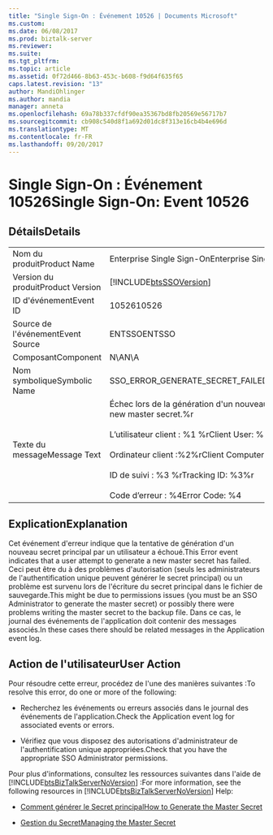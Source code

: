 ```yaml
---
title: "Single Sign-On : Événement 10526 | Documents Microsoft"
ms.custom: 
ms.date: 06/08/2017
ms.prod: biztalk-server
ms.reviewer: 
ms.suite: 
ms.tgt_pltfrm: 
ms.topic: article
ms.assetid: 0f72d466-8b63-453c-b608-f9d64f635f65
caps.latest.revision: "13"
author: MandiOhlinger
ms.author: mandia
manager: anneta
ms.openlocfilehash: 69a78b337cfdf90ea35367bd8fb20569e56717b7
ms.sourcegitcommit: cb908c540d8f1a692d01dc8f313e16cb4b4e696d
ms.translationtype: MT
ms.contentlocale: fr-FR
ms.lasthandoff: 09/20/2017
---
```

# <a name="single-sign-on-event-10526"></a><span data-ttu-id="6ecee-102">Single Sign-On : Événement 10526</span><span class="sxs-lookup"><span data-stu-id="6ecee-102">Single Sign-On: Event 10526</span></span>
## <a name="details"></a><span data-ttu-id="6ecee-103">Détails</span><span class="sxs-lookup"><span data-stu-id="6ecee-103">Details</span></span>  
  
|||  
|-|-|  
|<span data-ttu-id="6ecee-104">Nom du produit</span><span class="sxs-lookup"><span data-stu-id="6ecee-104">Product Name</span></span>|<span data-ttu-id="6ecee-105">Enterprise Single Sign-On</span><span class="sxs-lookup"><span data-stu-id="6ecee-105">Enterprise Single Sign-On</span></span>|  
|<span data-ttu-id="6ecee-106">Version du produit</span><span class="sxs-lookup"><span data-stu-id="6ecee-106">Product Version</span></span>|[!INCLUDE[btsSSOVersion](../includes/btsssoversion-md.md)]|  
|<span data-ttu-id="6ecee-107">ID d'événement</span><span class="sxs-lookup"><span data-stu-id="6ecee-107">Event ID</span></span>|<span data-ttu-id="6ecee-108">10526</span><span class="sxs-lookup"><span data-stu-id="6ecee-108">10526</span></span>|  
|<span data-ttu-id="6ecee-109">Source de l'événement</span><span class="sxs-lookup"><span data-stu-id="6ecee-109">Event Source</span></span>|<span data-ttu-id="6ecee-110">ENTSSO</span><span class="sxs-lookup"><span data-stu-id="6ecee-110">ENTSSO</span></span>|  
|<span data-ttu-id="6ecee-111">Composant</span><span class="sxs-lookup"><span data-stu-id="6ecee-111">Component</span></span>|<span data-ttu-id="6ecee-112">N\A</span><span class="sxs-lookup"><span data-stu-id="6ecee-112">N\A</span></span>|  
|<span data-ttu-id="6ecee-113">Nom symbolique</span><span class="sxs-lookup"><span data-stu-id="6ecee-113">Symbolic Name</span></span>|<span data-ttu-id="6ecee-114">SSO_ERROR_GENERATE_SECRET_FAILED</span><span class="sxs-lookup"><span data-stu-id="6ecee-114">SSO_ERROR_GENERATE_SECRET_FAILED</span></span>|  
|<span data-ttu-id="6ecee-115">Texte du message</span><span class="sxs-lookup"><span data-stu-id="6ecee-115">Message Text</span></span>|<span data-ttu-id="6ecee-116">Échec lors de la génération d'un nouveau secret principal.%r</span><span class="sxs-lookup"><span data-stu-id="6ecee-116">Failed to generate a new master secret.%r</span></span><br /><br /> <span data-ttu-id="6ecee-117">L’utilisateur client : %1 %r</span><span class="sxs-lookup"><span data-stu-id="6ecee-117">Client User: %1%r</span></span><br /><br /> <span data-ttu-id="6ecee-118">Ordinateur client :%2%r</span><span class="sxs-lookup"><span data-stu-id="6ecee-118">Client Computer:%2%r</span></span><br /><br /> <span data-ttu-id="6ecee-119">ID de suivi : %3 %r</span><span class="sxs-lookup"><span data-stu-id="6ecee-119">Tracking ID: %3%r</span></span><br /><br /> <span data-ttu-id="6ecee-120">Code d’erreur : %4</span><span class="sxs-lookup"><span data-stu-id="6ecee-120">Error Code: %4</span></span>|  
  
## <a name="explanation"></a><span data-ttu-id="6ecee-121">Explication</span><span class="sxs-lookup"><span data-stu-id="6ecee-121">Explanation</span></span>  
 <span data-ttu-id="6ecee-122">Cet événement d'erreur indique que la tentative de génération d'un nouveau secret principal par un utilisateur a échoué.</span><span class="sxs-lookup"><span data-stu-id="6ecee-122">This Error event indicates that a user attempt to generate a new master secret has failed.</span></span> <span data-ttu-id="6ecee-123">Ceci peut être du à des problèmes d'autorisation (seuls les administrateurs de l'authentification unique peuvent générer le secret principal) ou un problème est survenu lors de l'écriture du secret principal dans le fichier de sauvegarde.</span><span class="sxs-lookup"><span data-stu-id="6ecee-123">This might be due to permissions issues (you must be an SSO Administrator to generate the master secret) or possibly there were problems writing the master secret to the backup file.</span></span> <span data-ttu-id="6ecee-124">Dans ce cas, le journal des événements de l'application doit contenir des messages associés.</span><span class="sxs-lookup"><span data-stu-id="6ecee-124">In these cases there should be related messages in the Application event log.</span></span>  
  
## <a name="user-action"></a><span data-ttu-id="6ecee-125">Action de l'utilisateur</span><span class="sxs-lookup"><span data-stu-id="6ecee-125">User Action</span></span>  
 <span data-ttu-id="6ecee-126">Pour résoudre cette erreur, procédez de l'une des manières suivantes :</span><span class="sxs-lookup"><span data-stu-id="6ecee-126">To resolve this error, do one or more of the following:</span></span>  
  
-   <span data-ttu-id="6ecee-127">Recherchez les événements ou erreurs associés dans le journal des événements de l'application.</span><span class="sxs-lookup"><span data-stu-id="6ecee-127">Check the Application event log for associated events or errors.</span></span>  
  
-   <span data-ttu-id="6ecee-128">Vérifiez que vous disposez des autorisations d'administrateur de l'authentification unique appropriées.</span><span class="sxs-lookup"><span data-stu-id="6ecee-128">Check that you have the appropriate SSO Administrator permissions.</span></span>  
  
 <span data-ttu-id="6ecee-129">Pour plus d'informations, consultez les ressources suivantes dans l'aide de [!INCLUDE[btsBizTalkServerNoVersion](../includes/btsbiztalkservernoversion-md.md)] :</span><span class="sxs-lookup"><span data-stu-id="6ecee-129">For more information, see the following resources in [!INCLUDE[btsBizTalkServerNoVersion](../includes/btsbiztalkservernoversion-md.md)] Help:</span></span>  
  
-   [<span data-ttu-id="6ecee-130">Comment générer le Secret principal</span><span class="sxs-lookup"><span data-stu-id="6ecee-130">How to Generate the Master Secret</span></span>](../core/how-to-generate-the-master-secret.md)  
  
-   [<span data-ttu-id="6ecee-131">Gestion du Secret</span><span class="sxs-lookup"><span data-stu-id="6ecee-131">Managing the Master Secret</span></span>](../core/managing-the-master-secret.md)